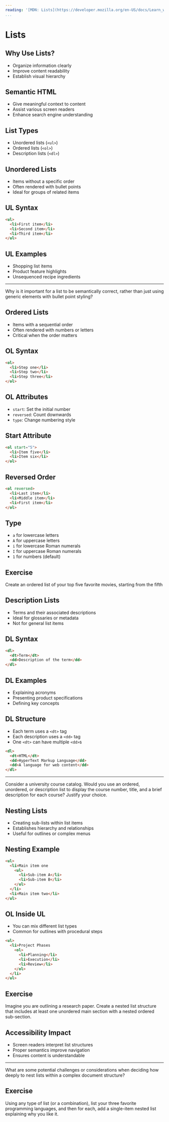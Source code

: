 ```yaml
---
reading: '[MDN: Lists](https://developer.mozilla.org/en-US/docs/Learn_web_development/Core/Structuring_content/Lists)'
...
```


# Lists

## Why Use Lists?

- Organize information clearly
- Improve content readability
- Establish visual hierarchy

## Semantic HTML

- Give meaningful context to content
- Assist various screen readers
- Enhance search engine understanding

## List Types

- Unordered lists (`<ul>`)
- Ordered lists (`<ol>`)
- Description lists (`<dl>`)

## Unordered Lists

- Items without a specific order
- Often rendered with bullet points
- Ideal for groups of related items

## UL Syntax

```html
<ul>
  <li>First item</li>
  <li>Second item</li>
  <li>Third item</li>
</ul>
```

## UL Examples

- Shopping list items
- Product feature highlights
- Unsequenced recipe ingredients

---

Why is it important for a list to be semantically correct, rather than just using generic elements with bullet point styling?

## Ordered Lists

- Items with a sequential order
- Often rendered with numbers or letters
- Critical when the order matters

## OL Syntax

```html
<ol>
  <li>Step one</li>
  <li>Step two</li>
  <li>Step three</li>
</ol>
```

## OL Attributes

- `start`: Set the initial number
- `reversed`: Count downwards
- `type`: Change numbering style

## Start Attribute

```html
<ol start="5">
  <li>Item five</li>
  <li>Item six</li>
</ol>
```

## Reversed Order

```html
<ol reversed>
  <li>Last item</li>
  <li>Middle item</li>
  <li>First item</li>
</ol>
```

## Type

- `a` for lowercase letters
- `A` for uppercase letters
- `i` for lowercase Roman numerals
- `I` for uppercase Roman numerals
- `1` for numbers (default)

## Exercise

Create an ordered list of your top five favorite movies, starting from the fifth

## Description Lists

- Terms and their associated descriptions
- Ideal for glossaries or metadata
- Not for general list items

## DL Syntax

```html
<dl>
  <dt>Term</dt>
  <dd>Description of the term</dd>
</dl>
```

## DL Examples

- Explaining acronyms
- Presenting product specifications
- Defining key concepts

## DL Structure

- Each term uses a `<dt>` tag
- Each description uses a `<dd>` tag
- One `<dt>` can have multiple `<dd>`s

```html
<dl>
  <dt>HTML</dt>
  <dd>HyperText Markup Language</dd>
  <dd>A language for web content</dd>
</dl>
```

---

Consider a university course catalog. Would you use an ordered, unordered, or description list to display the course number, title, and a brief description for each course? Justify your choice.

## Nesting Lists

- Creating sub-lists within list items
- Establishes hierarchy and relationships
- Useful for outlines or complex menus

## Nesting Example

```html
<ul>
  <li>Main item one
    <ul>
      <li>Sub-item A</li>
      <li>Sub-item B</li>
    </ul>
  </li>
  <li>Main item two</li>
</ul>
```

## OL Inside UL

- You can mix different list types
- Common for outlines with procedural steps

```html
<ul>
  <li>Project Phases
    <ol>
      <li>Planning</li>
      <li>Execution</li>
      <li>Review</li>
    </ol>
  </li>
</ul>
```

## Exercise

Imagine you are outlining a research paper. Create a nested list structure that includes at least one unordered main section with a nested ordered sub-section.

## Accessibility Impact

- Screen readers interpret list structures
- Proper semantics improve navigation
- Ensures content is understandable

---

What are some potential challenges or considerations when deciding how deeply to nest lists within a complex document structure?

## Exercise

Using any type of list (or a combination), list your three favorite programming languages, and then for each, add a single-item nested list explaining why you like it.
